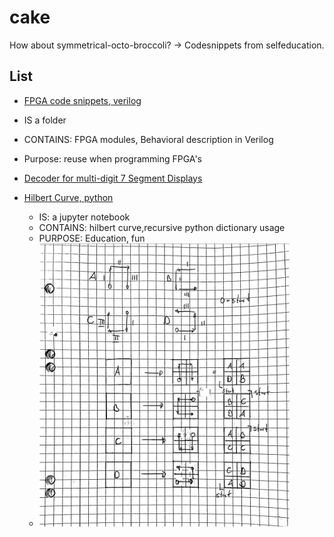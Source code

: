 # cake
How about symmetrical-octo-broccoli? -> Codesnippets from selfeducation.

## List
* [FPGA code snippets, verilog](https://github.com/pgreendale/cake/tree/main/FPGA%20-%20Verilog)
 * IS a folder
 * CONTAINS: FPGA modules, Behavioral description in Verilog 
 * Purpose: reuse when programming FPGA's
  * [Decoder for multi-digit 7 Segment Displays](https://github.com/pgreendale/cake/blob/main/FPGA%20-%20Verilog/decoder_7seg.v)  
  
* [Hilbert Curve, python](https://github.com/pgreendale/cake/blob/main/Hilbert_Python.ipynb) 
  * IS: a jupyter notebook 
  * CONTAINS: hilbert curve,recursive python dictionary usage
  * PURPOSE: Education, fun
  * <img src="https://github.com/pgreendale/cake/blob/main/Hilbert_curve_patterns.jpg" alt="drawing" width="400"/>
